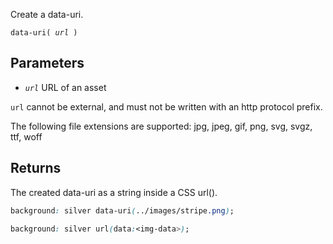 <!--{

"title": "data-uri()"

}-->

Create a data-uri.

<code>data-uri( *url* )</code>

## Parameters

* *`url`* URL of an asset

`url` cannot be external, and must not be written with an http protocol prefix.

The following file extensions are supported: jpg, jpeg, gif, png, svg, svgz, ttf, woff


## Returns

The created data-uri as a string inside a CSS url().

```css
background: silver data-uri(../images/stripe.png);
```

```css
background: silver url(data:<img-data>);
```
